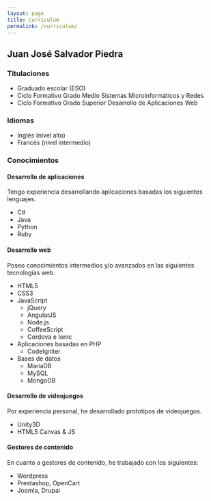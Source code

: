 ```yaml
---
layout: page
title: Curriculum
permalink: /curriculum/
---
```


## Juan José Salvador Piedra

### Titulaciones
  * Graduado escolar (ESO)
  * Ciclo Formativo Grado Medio Sistemas Microinformáticos y Redes
  * Ciclo Formativo Grado Superior Desarrollo de Aplicaciones Web

### Idiomas
  * Inglés (nivel alto)
  * Francés (nivel intermedio)

### Conocimientos

#### Desarrollo de aplicaciones
Tengo experiencia desarrollando aplicaciones basadas los siguientes lenguajes.

  * C#
  * Java
  * Python
  * Ruby
  
#### Desarrollo web
Poseo conocimientos intermedios y/o avanzados en las siguientes tecnologías web.

  * HTML5
  * CSS3
  * JavaScript
     * jQuery
     * AngularJS
     * Node.js
     * CoffeeScript
     * Cordova e Ionic
  * Aplicaciones basadas en PHP
     * CodeIgniter
  * Bases de datos 
     * MariaDB
     * MySQL
     * MongoDB

#### Desarrollo de videojuegos
Por experiencia personal, he desarrollado prototipos de videojuegos.

  * Unity3D
  * HTML5 Canvas & JS

#### Gestores de contenido
En cuanto a gestores de contenido, he trabajado con los siguientes:

  * Wordpress
  * Prestashop, OpenCart
  * Joomla, Drupal
